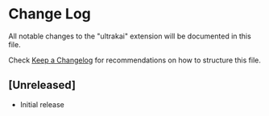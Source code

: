 # Change Log

All notable changes to the "ultrakai" extension will be documented in this file.

Check [Keep a Changelog](http://keepachangelog.com/) for recommendations on how to structure this file.

## [Unreleased]

- Initial release
